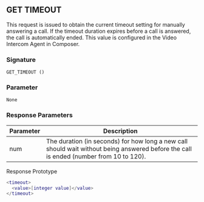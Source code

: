 ## GET TIMEOUT

This request is issued to obtain the current timeout setting for manually answering a call.  If the timeout duration expires before a call is answered, the call is automatically ended.  This value is configured in the Video Intercom Agent in Composer.


### Signature

`GET_TIMEOUT ()`


### Parameter

`None`


### Response Parameters

| Parameter | Description |
| --- | --- |
| num | The duration (in seconds) for how long a new call should wait without being answered before the call is ended (number from 10 to 120). |


Response Prototype

```lua
<timeout>
  <value>[integer value]</value>
</timeout>
```

